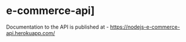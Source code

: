 # e-commerce-api]

Documentation to the API is published at - https://nodejs-e-commerce-api.herokuapp.com/
